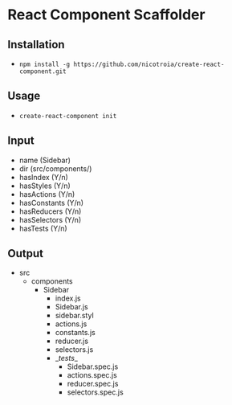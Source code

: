 # React Component Scaffolder

## Installation 
  - `npm install -g https://github.com/nicotroia/create-react-component.git`

## Usage
  - `create-react-component init`

## Input
 - name (Sidebar)
 - dir (src/components/)
 - hasIndex (Y/n)
 - hasStyles (Y/n)
 - hasActions (Y/n)
 - hasConstants (Y/n)
 - hasReducers (Y/n)
 - hasSelectors (Y/n)
 - hasTests (Y/n)

## Output
  - src
    - components
      - Sidebar
        - index.js
        - Sidebar.js
        - sidebar.styl
        - actions.js
        - constants.js
        - reducer.js
        - selectors.js
        - \__tests__
          - Sidebar.spec.js
          - actions.spec.js
          - reducer.spec.js
          - selectors.spec.js
